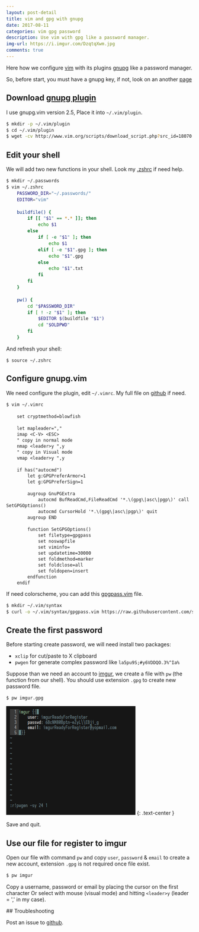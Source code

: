 ```yaml
---
layout: post-detail
title: vim and gpg with gnupg
date: 2017-08-11
categories: vim gpg password
description: Use vim with gpg like a password manager.
img-url: https://i.imgur.com/DzqtqXwm.jpg
comments: true
---
```


Here how we configure [vim](https://en.wikipedia.org/wiki/Vim_(text_editor)) with its plugins [gnupg](http://www.vim.org/scripts/script.php?script_id=3645) like a password manager.

So, before start, you must have a gnupg key, if not, look on an another [page](https://szorfein.github.io/gpg/build-secure-gpg-key/)

## Download [gnupg plugin](http://www.vim.org/scripts/script.php?script_id=3645)

I use gnupg.vim version 2.5, Place it into `~/.vim/plugin`.

```sh
$ mkdir -p ~/.vim/plugin
$ cd ~/.vim/plugin
$ wget -cv http://www.vim.org/scripts/download_script.php?src_id=18070
```

## Edit your shell

We will add two new functions in your shell.
Look my [.zshrc](https://github.com/szorfein/dotfiles/blob/master/.zshrc) if need help.

```sh
$ mkdir ~/.passwords
$ vim ~/.zshrc
    PASSWORD_DIR="~/.passwords/"
    EDITOR="vim"

    buildfile() {
        if [[ "$1" == *.* ]]; then
            echo $1
        else
            if [ -e "$1" ]; then
                echo $1
            elif [ -e "$1".gpg ]; then
                echo "$1".gpg
            else 
                echo "$1".txt
            fi
        fi
    }

    pw() {
        cd "$PASSWORD_DIR"
        if [ ! -z "$1" ]; then
            $EDITOR $(buildfile "$1")
            cd "$OLDPWD"
        fi
    }
```

And refresh your shell:

    $ source ~/.zshrc

## Configure gnupg.vim

We need configure the plugin, edit `~/.vimrc`.
My full file on [github](https://github.com/szorfein/dotfiles/blob/master/.vimrc) if need.

```
$ vim ~/.vimrc

    set cryptmethod=blowfish

    let mapleader="," 
    imap <C-V> <ESC>
    " copy in normal mode
    nmap <leader>y ",y
    " copy in Visual mode
    vmap <leader>y ",y

    if has("autocmd")
        let g:GPGPreferArmor=1
        let g:GPGPreferSign=1

        augroup GnuPGExtra
            autocmd BufReadCmd,FileReadCmd '*.\(gpg\|asc\|pgp\)' call SetGPGOptions()
            autocmd CursorHold '*.\(gpg\|asc\|pgp\)' quit
        augroup END

        function SetGPGOptions()
            set filetype=gpgpass
            set noswapfile
            set viminfo=
            set updatetime=30000
            set foldmethod=marker
            set foldclose=all
            set foldopen=insert
        endfunction
    endif
```

If need colorscheme, you can add this [gpgpass.vim](https://raw.githubusercontent.com/szorfein/dotfiles/master/.vim/syntax/gpgpass.vim) file.

```sh
$ mkdir ~/.vim/syntax
$ curl -o ~/.vim/syntax/gpgpass.vim https://raw.githubusercontent.com/szorfein/dotfiles/master/.vim/syntax/gpgpass.vim
```

## Create the first password

Before starting create password, we will need install two packages:
+ `xclip` for cut/paste to X clipboard 
+ `pwgen` for generate complex password like `la5pu9S;#y6VDDQO.3%^Ia%`

Suppose than we need an account to [imgur](https://imgur.com/register), we create a file with `pw` (the function from our shell). You should use extension `.gpg` to create new password file.

```sh
$ pw imgur.gpg
```

![](/assets/imgs/vim-gpg.png)
{: .text-center }

Save and quit.

## Use our file for register to imgur

Open our file with command `pw` and copy `user`, `password` & `email` to create a new account, extension `.gpg` is not required once file exist.

```sh
$ pw imgur
```

Copy a username, password or email by placing the cursor on the first character Or select with mouse (visual mode) and hitting `<leader>y` (leader = ',' in my case).

## Troubleshooting

Post an issue to [github](https://github.com/szorfein/szorfein.github.io/issue).
